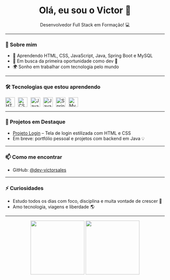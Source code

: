 <h1 align="center">Olá, eu sou o Victor 👋</h1>

<p align="center">
  Desenvolvedor Full Stack em Formação! 💻
</p>

---

### 🚀 Sobre mim

- 🧠 Aprendendo HTML, CSS, JavaScript, Java, Spring Boot e MySQL
- 🎯 Em busca da primeira oportunidade como dev 💼
- 🌍 Sonho em trabalhar com tecnologia pelo mundo

---

### 🛠️ Tecnologias que estou aprendendo

<div style="display: flex; gap: 10px;">
  <img height="30" src="https://cdn.jsdelivr.net/gh/devicons/devicon/icons/html5/html5-original.svg" alt="HTML" />
  <img height="30" src="https://cdn.jsdelivr.net/gh/devicons/devicon/icons/css3/css3-original.svg" alt="CSS" />
  <img height="30" src="https://cdn.jsdelivr.net/gh/devicons/devicon/icons/javascript/javascript-original.svg" alt="JavaScript" />
  <img height="30" src="https://cdn.jsdelivr.net/gh/devicons/devicon/icons/java/java-original.svg" alt="Java" />
  <img height="30" src="https://cdn.jsdelivr.net/gh/devicons/devicon/icons/spring/spring-original.svg" alt="Spring Boot" />
  <img height="30" src="https://cdn.jsdelivr.net/gh/devicons/devicon/icons/mysql/mysql-original.svg" alt="MySQL" />
</div>

---

### 🧪 Projetos em Destaque

- [Projeto Login](https://github.com/dev-victorsales/projeto-login) – Tela de login estilizada com HTML e CSS
- Em breve: portfólio pessoal e projetos com backend em Java 💡

---

### 📫 Como me encontrar

- GitHub: [@dev-victorsales](https://github.com/dev-victorsales)

---

### ⚡ Curiosidades

- Estudo todos os dias com foco, disciplina e muita vontade de crescer 🚀
- Amo tecnologia, viagens e liberdade 🌎

---

<div align="center">
  <img height="170" src="https://github-readme-stats.vercel.app/api?username=dev-victorsales&show_icons=true&theme=radical" />
  <img height="170" src="https://github-readme-stats.vercel.app/api/top-langs/?username=dev-victorsales&layout=compact&theme=radical" />
</div>

